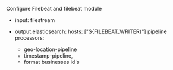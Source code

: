 
Configure Filebeat and filebeat module

- input: filestream

- output.elasticsearch:
    hosts: ["${FILEBEAT_WRITER}"]
    pipeline processors: 
    - geo-location-pipeline
    - timestamp-pipeline, 
    - format businesses id's
 


